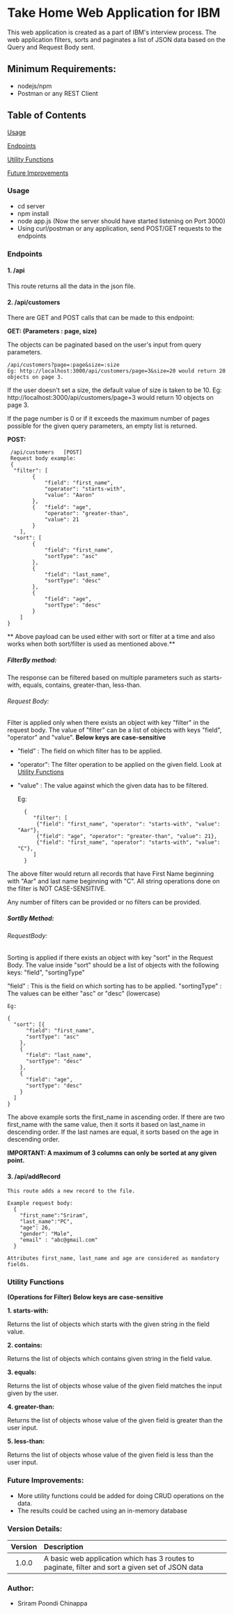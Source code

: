 # Take Home Web Application for IBM

This web application is created as a part of IBM's interview process. The web application filters, sorts and paginates a list of JSON data based on the Query and Request Body sent.
 

## Minimum Requirements:

- nodejs/npm
- Postman or any REST Client 


## Table of Contents

[Usage](#usage)

[Endpoints](#endpoints)

[Utility Functions](#utility-functions)

[Future Improvements](#future-improvements)

### Usage

- cd server
- npm install
- node app.js (Now the server should have started listening on Port 3000)
- Using curl/postman or any application, send POST/GET requests to the endpoints

### Endpoints
    
#### 1. /api
    
  This route returns all the data in the json file.
        
#### 2. /api/customers
    
  There are GET and POST calls that can be made to this endpoint:
  
**GET: (Parameters : page, size)**

The objects can be paginated based on the user's input from query parameters.
    
    /api/customers?page=:page&size=:size
    Eg: http://localhost:3000/api/customers/page=3&size=20 would return 20 objects on page 3. 
    
If the user doesn't set a size, the default value of size is taken to be 10.
    Eg: http://localhost:3000/api/customers/page=3 would return 10 objects on page 3.
    
If the page number is 0 or if it exceeds the maximum number of pages possible for the given query parameters, an empty list is returned.
    
    
**POST:**
	 
	 /api/customers   [POST]
	 Request body example:
	 {
	  "filter": [
	  		{
				"field": "first_name", 
				"operator": "starts-with", 
				"value": "Aaron"
			},
			{	"field": "age", 
				"operator": "greater-than", 
				"value": 21
			}
		],
	  "sort": [
	  		{
				"field": "first_name",
				"sortType": "asc"
			},
			{
				"field": "last_name",
				"sortType": "desc"
			},
			{
				"field": "age",
				"sortType": "desc"
			}
		]
	}
	
** Above payload can be used either with sort or filter at a time and also works when both sort/filter is used as mentioned above.**
	
##### FilterBy method:

The response can be filtered based on multiple parameters such as starts-with, equals, contains, greater-than, less-than.
	 
	
###### Request Body:
 	
Filter is applied only when there exists an object with key "filter" in the request body. The value of "filter" can
be a list of objects with keys "field", "operator" and "value".
**Below keys are case-sensitive**
- "field" : The field on which filter has to be applied.
- "operator": The filter operation to be applied on the given field. Look at [Utility Functions](#utility-functions)
- "value" : The value against which the given data has to be filtered.
    
    Eg:  
    
	    {
	       "filter": [
		    {"field": "first_name", "operator": "starts-with", "value": "Aar"},
		    {"field": "age", "operator": "greater-than", "value": 21},
		    {"field": "first_name", "operator": "starts-with", "value": "C"},
		   ]  
	    } 
    
The above filter would return all records that have First Name beginning with "Aar" and last name beginning with "C". 
All string operations done on the filter is NOT CASE-SENSITIVE.

Any number of filters can be provided or no filters can be provided.


##### SortBy Method:

###### RequestBody:

Sorting is applied if there exists an object with key "sort" in the Request Body. The value inside "sort" should be
a list of objects with the following keys: "field", "sortingType"

"field" : This is the field on which sorting has to be applied.
"sortingType" : The values can be either "asc" or "desc" (lowercase)
    
    Eg:
    
    {
      "sort": [{
          "field": "first_name",
          "sortType": "asc"
        },
        {
          "field": "last_name",
          "sortType": "desc"
        },
        {
          "field": "age",
          "sortType": "desc"
        }
      ]
    }
	
The above example sorts the first_name in ascending order. If there are two first_name with the same value, then it sorts it based on 
last_name in descending order. If the last names are equal, it sorts based on the age in descending order.

**IMPORTANT: A maximum of 3 columns can only be sorted at any given point.**
    
#### 3. /api/addRecord

    This route adds a new record to the file.
    
    Example request body:
      {
        "first_name":"Sriram",
        "last_name":"PC",
        "age": 26,
        "gender": "Male",
        "email" : "abc@gmail.com"
      }

    Attributes first_name, last_name and age are considered as mandatory fields.
 
    
### Utility Functions

**(Operations for Filter)**
**Below keys are case-sensitive**

**1. starts-with:**

   Returns the list of objects which starts with the given string in the field value.
   
**2. contains:**

   Returns the list of objects which contains given string in the field value. 
   
**3. equals:**

   Returns the list of objects whose value of the given field matches the input given by the user.
   
 **4. greater-than:**

   Returns the list of objects whose value of the given field is greater than the user input.
   
 **5. less-than:**

   Returns the list of objects whose value of the given field is less than the user input. 
   

### Future Improvements:

- More utility functions could be added for doing CRUD operations on the data.
- The results could be cached using an in-memory database


### Version Details:

| Version   | Description   |
|:---------:|:--------------|
| 1.0.0     |  A basic web application which has 3 routes to paginate, filter and sort a given set of JSON data  |

### Author:

  - Sriram Poondi Chinappa
